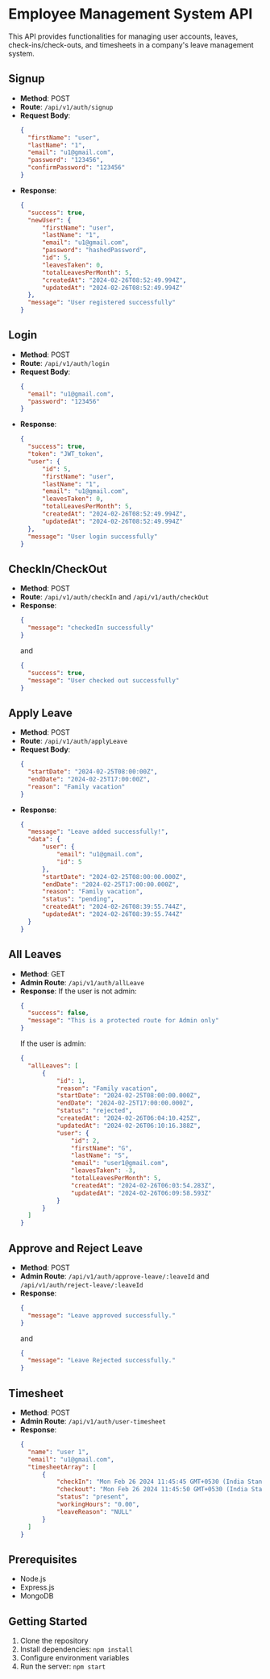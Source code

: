 # Employee Management System API

This API provides functionalities for managing user accounts, leaves, check-ins/check-outs, and timesheets in a company's leave management system.

## Signup

- **Method**: POST
- **Route**: `/api/v1/auth/signup`
- **Request Body**:
  ```json
  {
    "firstName": "user",
    "lastName": "1",
    "email": "u1@gmail.com",
    "password": "123456",
    "confirmPassword": "123456"
  }
  ```
- **Response**:
  ```json
  {
    "success": true,
    "newUser": {
        "firstName": "user",
        "lastName": "1",
        "email": "u1@gmail.com",
        "password": "hashedPassword",
        "id": 5,
        "leavesTaken": 0,
        "totalLeavesPerMonth": 5,
        "createdAt": "2024-02-26T08:52:49.994Z",
        "updatedAt": "2024-02-26T08:52:49.994Z"
    },
    "message": "User registered successfully"
  }
  ```

## Login

- **Method**: POST
- **Route**: `/api/v1/auth/login`
- **Request Body**:
  ```json
  {
    "email": "u1@gmail.com",
    "password": "123456"
  }
  ```
- **Response**:
  ```json
  {
    "success": true,
    "token": "JWT_token",
    "user": {
        "id": 5,
        "firstName": "user",
        "lastName": "1",
        "email": "u1@gmail.com",
        "leavesTaken": 0,
        "totalLeavesPerMonth": 5,
        "createdAt": "2024-02-26T08:52:49.994Z",
        "updatedAt": "2024-02-26T08:52:49.994Z"
    },
    "message": "User login successfully"
  }
  ```

## CheckIn/CheckOut

- **Method**: POST
- **Route**: `/api/v1/auth/checkIn` and `/api/v1/auth/checkOut`
- **Response**: 
  ```json
  {
    "message": "checkedIn successfully"
  }
  ```
  and
  ```json
  {
    "success": true,
    "message": "User checked out successfully"
  }
  ```

## Apply Leave

- **Method**: POST
- **Route**: `/api/v1/auth/applyLeave`
- **Request Body**:
  ```json
  {
    "startDate": "2024-02-25T08:00:00Z",
    "endDate": "2024-02-25T17:00:00Z",
    "reason": "Family vacation"
  }
  ```
- **Response**:
  ```json
  {
    "message": "Leave added successfully!",
    "data": {
        "user": {
            "email": "u1@gmail.com",
            "id": 5
        },
        "startDate": "2024-02-25T08:00:00.000Z",
        "endDate": "2024-02-25T17:00:00.000Z",
        "reason": "Family vacation",
        "status": "pending",
        "createdAt": "2024-02-26T08:39:55.744Z",
        "updatedAt": "2024-02-26T08:39:55.744Z"
    }
  }
  ```

## All Leaves

- **Method**: GET
- **Admin Route**: `/api/v1/auth/allLeave`
- **Response**: 
  If the user is not admin:
  ```json
  {
    "success": false,
    "message": "This is a protected route for Admin only"
  }
  ```
  If the user is admin:
  ```json
  {
    "allLeaves": [
        {
            "id": 1,
            "reason": "Family vacation",
            "startDate": "2024-02-25T08:00:00.000Z",
            "endDate": "2024-02-25T17:00:00.000Z",
            "status": "rejected",
            "createdAt": "2024-02-26T06:04:10.425Z",
            "updatedAt": "2024-02-26T06:10:16.388Z",
            "user": {
                "id": 2,
                "firstName": "G",
                "lastName": "S",
                "email": "user1@gmail.com",
                "leavesTaken": -3,
                "totalLeavesPerMonth": 5,
                "createdAt": "2024-02-26T06:03:54.283Z",
                "updatedAt": "2024-02-26T06:09:58.593Z"
            }
        }
    ]
  }
  ```

## Approve and Reject Leave

- **Method**: POST
- **Admin Route**: `/api/v1/auth/approve-leave/:leaveId` and `/api/v1/auth/reject-leave/:leaveId`
- **Response**:
  ```json
  {
    "message": "Leave approved successfully."
  }
  ```
  and
  ```json
  {
    "message": "Leave Rejected successfully."
  }
  ```

## Timesheet

- **Method**: POST
- **Admin Route**: `/api/v1/auth/user-timesheet`
- **Response**:
  ```json
  {
    "name": "user 1",
    "email": "u1@gmail.com",
    "timesheetArray": [
        {
            "checkIn": "Mon Feb 26 2024 11:45:45 GMT+0530 (India Standard Time)",
            "checkout": "Mon Feb 26 2024 11:45:50 GMT+0530 (India Standard Time)",
            "status": "present",
            "workingHours": "0.00",
            "leaveReason": "NULL"
        }
    ]
  }
  ```

## Prerequisites
- Node.js
- Express.js
- MongoDB

## Getting Started
1. Clone the repository
2. Install dependencies: `npm install`
3. Configure environment variables
4. Run the server: `npm start`
